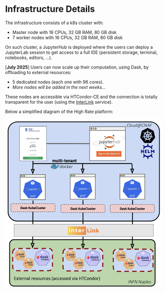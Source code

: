 # Infrastructure Details
The infrastructure consists of a k8s cluster with:
- Master node with 16 CPUs, 32 GB RAM, 80 GB disk
- 7 worker nodes with 16 CPUs, 32 GB RAM, 80 GB disk

On such cluster, a JupyterHub is deployed where the users can deploy a JupyterLab session to get access to a full IDE (persistent storage, terminal, notebooks, editors, ...).

[**July 2025**] Users can now scale up their computation, using Dask, by offloading to external resources:

- 5 dedicated nodes (each one with 96 cores).
- *More nodes will be added in the next weeks...*

These nodes are accessible via HTCondor-CE and the connection is totally transparent for the user (using the [InterLink](https://www.intertwin.eu/article/infrastructure-component-interlink) service).

Below a simplified diagram of the High Rate platform:

![image](../img/infrastructure.png)
